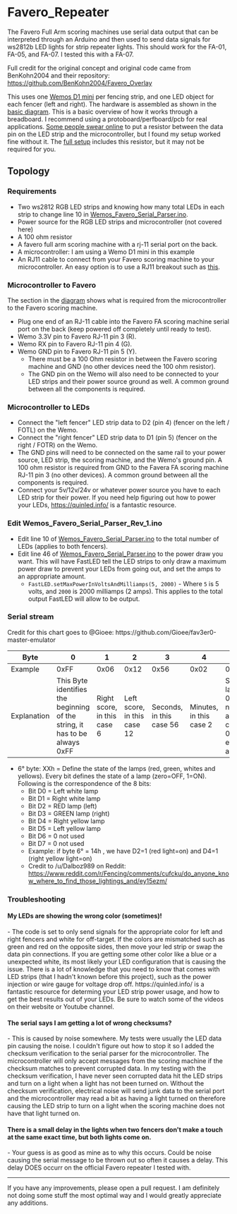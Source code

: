 # Favero_Repeater

The Favero Full Arm scoring machines use serial data output that can be interpreted through an Arduino and then used to send data signals for ws2812b LED lights for strip repeater lights. This should work for the FA-01, FA-05, and FA-07. I tested this with a FA-07.

Full credit for the original concept and original code came from BenKohn2004 and their repository: https://github.com/BenKohn2004/Favero_Overlay

This uses one [Wemos D1 mini](https://www.amazon.com/Organizer-ESP8266-Internet-Development-Compatible/dp/B081PX9YFV/ref=sr_1_3?crid=3HISM104Q8NMO&keywords=wemos+d1+mini&qid=1636054524&qsid=133-6299387-8119633&sprefix=wemos%2Caps%2C400&sr=8-3&sres=B081PX9YFV%2CB08C7FYM5T%2CB08QZ2887K%2CB07W8ZQY62%2CB07RBNJLK4%2CB08FZ9YDGS%2CB07BK435ZW%2CB07V84VWSM%2CB07PF3NK12%2CB08H1YRN4M%2CB08FQYZX37%2CB073CQVFLK%2CB07VN328FS%2CB0899N647N%2CB07G9HZ5LM%2CB08MKLRSNH&srpt=SINGLE_BOARD_COMPUTER) per fencing strip, and one LED object for each fencer (left and right). The hardware is assembled as shown in the [basic diagram](/diagrams/Favero_repeater_breadboard.png). This is a basic overview of how it works through a breadboard. I recommend using a protoboard/perfboard/pcb for real applications. [Some people swear online](https://youtu.be/H4pFvqIxkhQ?si=C3Unc96JtROeyP44) to put a resistor between the data pin on the LED strip and the microcontroller, but I found my setup worked fine without it. The [full setup](/diagrams/Favero_repeater_full_setup.png) includes this resistor, but it may not be required for you.


<h2>Topology</h2>

<h3>Requirements</h3>

- Two ws2812 RGB LED strips and knowing how many total LEDs in each strip to change line 10 in [Wemos_Favero_Serial_Parser.ino](Wemos_Favero_Serial_Parser/Wemos_Favero_Serial_Parser.ino#L10).  
- Power source for the RGB LED strips and microcontroller (not covered here)
- A 100 ohm resistor
- A favero full arm scoring machine with a rj-11 serial port on the back.
- A microcontroller: I am using a Wemo D1 mini in this example
- An RJ11 cable to connect from your Favero scoring machine to your microcontroller. An easy option is to use a RJ11 breakout such as [this](https://a.co/d/c3JmIds).

<h3>Microcontroller to Favero</h3>

The section in the [diagram](/diagrams/Favero_repeater_breadboard.png) shows what is required from the microcontroller to the Favero scoring machine.

- Plug one end of an RJ-11 cable into the Favero FA scoring machine serial port on the back (keep powered off completely until ready to test).
- Wemo 3.3V pin to Favero RJ-11 pin 3 (R).
- Wemo RX pin to Favero RJ-11 pin 4 (G).
- Wemo GND pin to Favero RJ-11 pin 5 (Y).
    - There must be a 100 Ohm resistor in between the Favero scoring machine and GND (no other devices need the 100 ohm resistor).
    - The GND pin on the Wemo will also need to be connected to your LED strips and their power source ground as well. A common ground between all the components is required.

<h3>Microcontroller to LEDs</h3>

- Connect the "left fencer" LED strip data to D2 (pin 4) (fencer on the left / FOTL) on the Wemo.
- Connect the "right fencer" LED strip data to D1 (pin 5) (fencer on the right / FOTR) on the Wemo.
- The GND pins will need to be connected on the same rail to your power source, LED strip, the scoring machine, and the Wemo's ground pin. A 100 ohm resistor is required from GND to the Favera FA scoring machine RJ-11 pin 3 (no other devices). A common ground between all the components is required.
- Connect your 5v/12v/24v or whatever power source you have to each LED strip for their power. If you need help figuring out how to power your LEDs, https://quinled.info/ is a fantastic resource. 


<h3>Edit  Wemos_Favero_Serial_Parser_Rev_1.ino</h3>

- Edit line 10 of [Wemos_Favero_Serial_Parser.ino](Wemos_Favero_Serial_Parser/Wemos_Favero_Serial_Parser.ino#L10) to the total number of LEDs (applies to both fencers).
- Edit line 46 of [Wemos_Favero_Serial_Parser.ino](Wemos_Favero_Serial_Parser/Wemos_Favero_Serial_Parser.ino#L46) to the power draw you want. This will have FastLED tell the LED strips to only draw a maximum power draw to prevent your LEDs from going out, and set the amps to an appropriate amount. 
    - `FastLED.setMaxPowerInVoltsAndMilliamps(5, 2000)` - Where `5` is 5 volts, and `2000` is 2000 milliamps (2 amps). This applies to the total output FastLED will allow to be output.

<h3>Serial stream</h3>
Credit for this chart goes to @Gioee: https://github.com/Gioee/fav3er0-master-emulator  

| Byte | 0 | 1 | 2 | 3 | 4 | 5 | 6 | 7 | 8 | 9 |
|-|-|-|-|-|-|-|-|-|-|-|
|Example| 0xFF | 0x06 | 0x12 | 0x56 | 0x02 | 0x14 | 0x0A | 0x00 | 0x38 | 0xC5|
| Explanation| This Byte identifies the beginning of the string, it has to be always 0xFF | Right score, in this case 6 | Left score, in this case 12 | Seconds, in this case 56 | Minutes, in this case 2 | State of the lamps, case 0b00000000 no lamp is activated, case 0b00111111 every lamp is activated | Number of matches and priorite signals | Always 0x00 | Red and yellow penalty cards | Checksum = Sum of previous Bytes % 256 |

- 6° byte: XXh = Define the state of the lamps (red, green, whites and yellows). Every bit defines the state of a lamp (zero=OFF, 1=ON). Following is the correspondence of the 8 bits: 
    - Bit D0 = Left white lamp 
    - Bit D1 = Right white lamp
    - Bit D2 = RED lamp (left)
    - Bit D3 = GREEN lamp (right)
    - Bit D4 = Right yellow lamp
    - Bit D5 = Left yellow lamp 
    - Bit D6 = 0 not used 
    - Bit D7 = 0 not used 
    - Example: if byte 6° = 14h , we have D2=1 (red light=on) and D4=1 (right yellow light=on)
    - Credit to /u/Dalboz989 on Reddit: https://www.reddit.com/r/Fencing/comments/cufcku/do_anyone_know_where_to_find_those_lightings_and/ey15ezm/

<h3>Troubleshooting</h3>

<h4>My LEDs are showing the wrong color (sometimes)!</h4>
- The code is set to only send signals for the appropriate color for left and right fencers and white for off-target. If the colors are mismatched such as green and red on the opposite sides, then move your led strip or swap the data pin connections. If you are getting some other color like a blue or a unexpected white, its most likely your LED configuration that is causing the issue. There is a lot of knowledge that you need to know that comes with LED strips (that I hadn't known before this project), such as the power injection or wire gauge for voltage drop off. https://quinled.info/ is a fantastic resource for determing your LED strip power usage, and how to get the best results out of your LEDs. Be sure to watch some of the videos on their website or Youtube channel.

<h4>The serial says I am getting a lot of wrong checksums?</h4>
- This is caused by noise somewhere. My tests were usually the LED data pin causing the noise. I couldn't figure out how to stop it so I added the checksum verification to the serial parser for the microcontroller. The microcontroller will only accept messages from the scoring machine if the checksum matches to prevent corrupted data. In my testing with the checksum verification, I have never seen corrupted data hit the LED strips and turn on a light when a light has not been turned on. Without the checksum verification, electrical noise will send junk data to the serial port and the microcontroller may read a bit as having a light turned on therefore causing the LED strip to turn on a light when the scoring machine does not have that light turned on.

<h4>There is a small delay in the lights when two fencers don't make a touch at the same exact time, but both lights come on.</h4>
- Your guess is as good as mine as to why this occurs. Could be noise causing the serial message to be thrown out so often it causes a delay. This delay DOES occurr on the official Favero repeater I tested with.

---

If you have any improvements, please open a pull request. I am definitely not doing some stuff the most optimal way and I would greatly appreciate any additions.